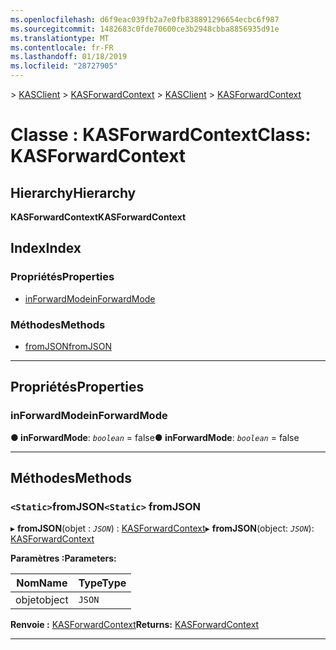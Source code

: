 ```yaml
---
ms.openlocfilehash: d6f9eac039fb2a7e0fb838891296654ecbc6f987
ms.sourcegitcommit: 1482683c0fde70600ce3b2948cbba8856935d91e
ms.translationtype: MT
ms.contentlocale: fr-FR
ms.lasthandoff: 01/18/2019
ms.locfileid: "28727905"
---
```

<span data-ttu-id="a8a08-101">[](../README.md) > [KASClient](../modules/kasclient.md) > [KASForwardContext](../classes/kasclient.kasforwardcontext.md)</span><span class="sxs-lookup"><span data-stu-id="a8a08-101">[](../README.md) > [KASClient](../modules/kasclient.md) > [KASForwardContext](../classes/kasclient.kasforwardcontext.md)</span></span>

# <a name="class-kasforwardcontext"></a><span data-ttu-id="a8a08-102">Classe : KASForwardContext</span><span class="sxs-lookup"><span data-stu-id="a8a08-102">Class: KASForwardContext</span></span>

## <a name="hierarchy"></a><span data-ttu-id="a8a08-103">Hierarchy</span><span class="sxs-lookup"><span data-stu-id="a8a08-103">Hierarchy</span></span>

<span data-ttu-id="a8a08-104">**KASForwardContext**</span><span class="sxs-lookup"><span data-stu-id="a8a08-104">**KASForwardContext**</span></span>

## <a name="index"></a><span data-ttu-id="a8a08-105">Index</span><span class="sxs-lookup"><span data-stu-id="a8a08-105">Index</span></span>

### <a name="properties"></a><span data-ttu-id="a8a08-106">Propriétés</span><span class="sxs-lookup"><span data-stu-id="a8a08-106">Properties</span></span>

* [<span data-ttu-id="a8a08-107">inForwardMode</span><span class="sxs-lookup"><span data-stu-id="a8a08-107">inForwardMode</span></span>](kasclient.kasforwardcontext.md#inforwardmode)
### <a name="methods"></a><span data-ttu-id="a8a08-108">Méthodes</span><span class="sxs-lookup"><span data-stu-id="a8a08-108">Methods</span></span>

* [<span data-ttu-id="a8a08-109">fromJSON</span><span class="sxs-lookup"><span data-stu-id="a8a08-109">fromJSON</span></span>](kasclient.kasforwardcontext.md#fromjson)

---

## <a name="properties"></a><span data-ttu-id="a8a08-110">Propriétés</span><span class="sxs-lookup"><span data-stu-id="a8a08-110">Properties</span></span>

<a id="inforwardmode"></a>

###  <a name="inforwardmode"></a><span data-ttu-id="a8a08-111">inForwardMode</span><span class="sxs-lookup"><span data-stu-id="a8a08-111">inForwardMode</span></span>

<span data-ttu-id="a8a08-112">**● inForwardMode**: *`boolean`* = false</span><span class="sxs-lookup"><span data-stu-id="a8a08-112">**● inForwardMode**: *`boolean`* = false</span></span>

___

## <a name="methods"></a><span data-ttu-id="a8a08-113">Méthodes</span><span class="sxs-lookup"><span data-stu-id="a8a08-113">Methods</span></span>

<a id="fromjson"></a>

### <a name="static-fromjson"></a><span data-ttu-id="a8a08-114">`<Static>`fromJSON</span><span class="sxs-lookup"><span data-stu-id="a8a08-114">`<Static>` fromJSON</span></span>

<span data-ttu-id="a8a08-115">▸ **fromJSON**(objet : *`JSON`*) : [KASForwardContext](kasclient.kasforwardcontext.md)</span><span class="sxs-lookup"><span data-stu-id="a8a08-115">▸ **fromJSON**(object: *`JSON`*): [KASForwardContext](kasclient.kasforwardcontext.md)</span></span>

<span data-ttu-id="a8a08-116">**Paramètres :**</span><span class="sxs-lookup"><span data-stu-id="a8a08-116">**Parameters:**</span></span>

| <span data-ttu-id="a8a08-117">Nom</span><span class="sxs-lookup"><span data-stu-id="a8a08-117">Name</span></span> | <span data-ttu-id="a8a08-118">Type</span><span class="sxs-lookup"><span data-stu-id="a8a08-118">Type</span></span> |
| ------ | ------ |
| <span data-ttu-id="a8a08-119">objet</span><span class="sxs-lookup"><span data-stu-id="a8a08-119">object</span></span> | `JSON` |

<span data-ttu-id="a8a08-120">**Renvoie :** [KASForwardContext](kasclient.kasforwardcontext.md)</span><span class="sxs-lookup"><span data-stu-id="a8a08-120">**Returns:** [KASForwardContext](kasclient.kasforwardcontext.md)</span></span>

___

